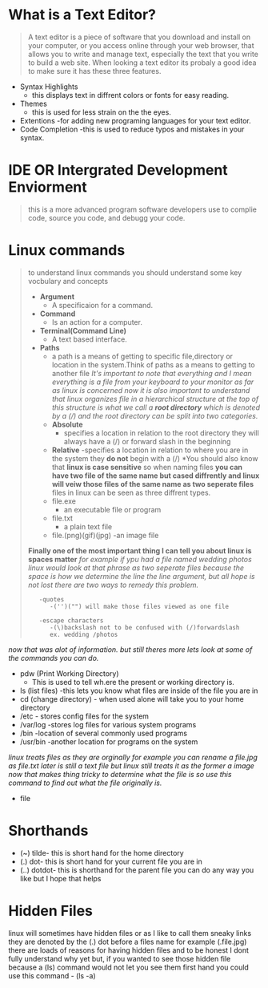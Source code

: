 # What is a Text Editor? 

> A text editor is a piece of software that you download and install on
your computer, or you access online through your web browser, that
allows you to write and manage text, especially the text that you write
to build a web site. When looking a text editor its probaly a good idea to make sure it has these three features.

- Syntax Highlights
    - this displays text in diffrent colors or fonts for easy reading. 
- Themes
    - this is used for less strain on the the eyes.
- Extentions
    -for adding new programing languages for your text editor.
- Code Completion
    -this is used to reduce typos and mistakes in your syntax.

# IDE OR Intergrated Development Enviorment

> this is a more advanced program software developers use to complie code, source you code, and debugg your code.

# Linux commands

> to understand linux commands you should understand some key vocbulary and concepts
>   - **Argument** 
>       - A specificaion for a command.
>   - **Command**
>       - Is an action for a computer.
>   - **Terminal(Command Line)**
>       - A text based interface.
>   - **Paths**
>       - a path is a means of getting to specific file,directory or location in the system.Think of paths as a means to getting to another file 
>   *It's important to note that everything and I mean everything is a file from your keyboard to your monitor as far as linux is concerned now it is also important to understand that linux organizes file in a hierarchical structure at the top of this structure is what we call a ***root directory*** which is denoted by a (/) and the root directory can be split into two categories.*
>       - **Absolute**
>          - specifies a location in relation to the root directory they will always have a (/) or forward slash in the beginning 
>       - **Relative**
>           -specifies a location in relation to where you are in the system they **do not** begin with a (/)
>   *You should also know that **linux is case sensitive** so when naming files **you can have two file of the same name but cased diffrently and linux will veiw those files of the same name as two seperate files**
>  files in linux can be seen as three diffrent types.
>       - file.exe 
>           - an executable file or program 
>       - file.txt
>           - a plain text file 
>       - file.(png)(gif)(jpg)
>           -an image file 
>  
>  **Finally one of the most important thing I can tell you about linux is spaces matter** *for example if ypu had a file named wedding photos linux would look at that phrase as two seperate files because the space is how we determine the line the line argument, but all hope is not lost there are two ways to remedy this problem.*
>      
>        -quotes 
>           -('')("") will make those files viewed as one file 
>      
>        -escape characters 
>           -(\)backslash not to be confused with (/)forwardslash 
>           ex. wedding /photos  

*now that was alot of information. but still theres more lets look at some of the commands you can do.*
- pdw (Print Working Directory)
    - This is used to tell wh.ere the present or working directory is.
- ls (list files)
    -this lets you know what files are inside of the file you are in 
- cd (change directory)
        - when used alone will take you to your home directory 
- /etc
        - stores config files for the system 
- /var/log
        -stores log files for various system programs 
- /bin 
        -location of several commonly used programs 
- /usr/bin
        -another location for programs on the system 

*linux treats files as they are orginally for example you can rename a file.jpg as file.txt later is still a text file but linux still treats it as the former a image now that makes thing tricky to determine what the file is so use this command to find out what the file originally is.*
- file

# Shorthands 

- (~) tilde- this is short hand for the home directory 
- (.) dot- this is short hand for your current file you are in
- (..) dotdot- this is shorthand for the parent file 
you can do any way you like but I hope that helps

# Hidden Files 

linux will sometimes have hidden files or as I like to call them sneaky links they are denoted by the (.) dot before a files name for example (.file.jpg) there are loads of reasons for having hidden files and to be honest I dont fully understand why yet but, if you wanted to see those hidden file because a (ls) command would not let you see them first hand you could use this command 
    - (ls -a)
